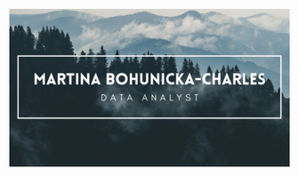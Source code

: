 ![Profile banner](https://github.com/mBohunickaCharles/mBohunickaCharles/blob/main/assets/banner.png)
